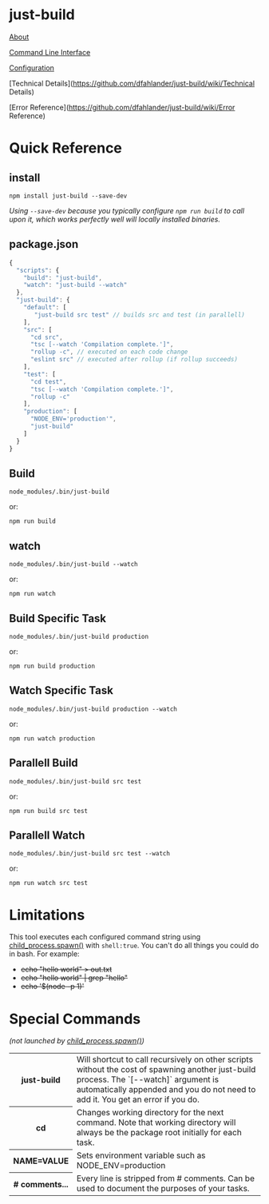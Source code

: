 # just-build

[About](https://github.com/dfahlander/just-build/wiki/About)

[Command Line Interface](https://github.com/dfahlander/just-build/wiki/CLI)

[Configuration](https://github.com/dfahlander/just-build/wiki/Configuration)

[Technical Details](https://github.com/dfahlander/just-build/wiki/Technical Details)

[Error Reference](https://github.com/dfahlander/just-build/wiki/Error Reference)

# Quick Reference

## install

```
npm install just-build --save-dev
```
*Using `--save-dev` because you typically configure `npm run build` to call upon it, which works perfectly well will locally installed binaries.*

## package.json

```js
{
  "scripts": {
    "build": "just-build",
    "watch": "just-build --watch"
  },
  "just-build": {
    "default": [
       "just-build src test" // builds src and test (in parallell)
    ],
    "src": [
      "cd src",
      "tsc [--watch 'Compilation complete.']",
      "rollup -c", // executed on each code change
      "eslint src" // executed after rollup (if rollup succeeds)
    ],
    "test": [
      "cd test",
      "tsc [--watch 'Compilation complete.']",
      "rollup -c"
    ],
    "production": [
      "NODE_ENV='production'",
      "just-build"
    ]
  }
}
```

## Build

```
node_modules/.bin/just-build
```

or:

```
npm run build
```

## watch

```
node_modules/.bin/just-build --watch
```

or:

```
npm run watch
```

## Build Specific Task

```
node_modules/.bin/just-build production
```

or:

```
npm run build production
```

## Watch Specific Task

```
node_modules/.bin/just-build production --watch
```

or:

```
npm run watch production
```

## Parallell Build

```
node_modules/.bin/just-build src test
```

or:

```
npm run build src test
```

## Parallell Watch

```
node_modules/.bin/just-build src test --watch
```

or:

```
npm run watch src test
```

# Limitations

This tool executes each configured command string using [child_process.spawn()](https://nodejs.org/api/child_process.html#child_process_child_process_spawn_command_args_options) with `shell:true`. You can't do all things you could do in bash. For example:

* <strike>echo "hello world" > out.txt</strike>
* <strike>echo "hello world" | grep "hello" </strike>
* <strike>echo '$(node -p 1)'</strike>

# Special Commands
*(not launched by [child_process.spawn()](https://nodejs.org/api/child_process.html#child_process_child_process_spawn_command_args_options))*

<table>
<tr>
  <th>just-build</th>
  <td>Will shortcut to call recursively on other scripts without the cost of spawning another just-build process. The `[--watch]` argument is automatically appended and you do not need to add it. You get an error if you do.</td>
</tr><tr>
  <th>cd</th>
  <td>Changes working directory for the next command. Note that working directory will always be the package root initially for each task.</td>
</tr><tr>
  <th>NAME=VALUE</th>
  <td>Sets environment variable such as NODE_ENV=production</td>
</tr><tr>
  <th># comments...</th>
  <td>Every line is stripped from # comments. Can be used to document the purposes of your tasks.</td>
</tr>
</table>